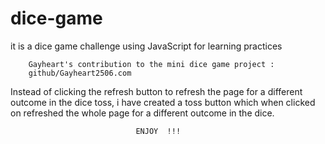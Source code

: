 # dice-game
it is a dice game challenge using JavaScript for learning practices 

        Gayheart's contribution to the mini dice game project :
        github/Gayheart2506.com

Instead of clicking the refresh button to refresh the page for a different outcome in the dice toss, 
i have created a toss button which when clicked on refreshed the whole page for a different outcome in the dice. 

                                ENJOY  !!!
